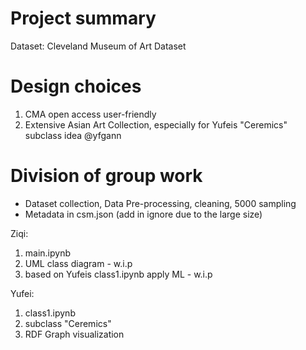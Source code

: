 # Project summary
Dataset: Cleveland Museum of Art Dataset


# Design choices
1. CMA open access user-friendly
2. Extensive Asian Art Collection, especially for Yufeis "Ceremics" subclass idea @yfgann


# Division of group work
- Dataset collection, Data Pre-processing, cleaning, 5000 sampling
- Metadata in csm.json (add in ignore due to the large size)

Ziqi:
1. main.ipynb
2. UML class diagram - w.i.p
3. based on Yufeis class1.ipynb apply ML - w.i.p


Yufei:
1. class1.ipynb
2. subclass "Ceremics" 
3. RDF Graph visualization


